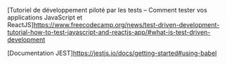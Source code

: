[Tutoriel de développement piloté par les tests – Comment tester vos applications JavaScript et ReactJS]https://www.freecodecamp.org/news/test-driven-development-tutorial-how-to-test-javascript-and-reactjs-app/#what-is-test-driven-development

[Documentation JEST]https://jestjs.io/docs/getting-started#using-babel
